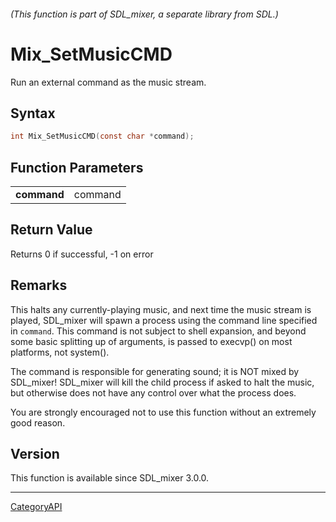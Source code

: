 ###### (This function is part of SDL_mixer, a separate library from SDL.)
# Mix_SetMusicCMD

Run an external command as the music stream.

## Syntax

```c
int Mix_SetMusicCMD(const char *command);

```

## Function Parameters

|                 |         |
| --------------- | ------- |
| **command**     | command |

## Return Value

Returns 0 if successful, -1 on error

## Remarks

This halts any currently-playing music, and next time the music stream is
played, SDL_mixer will spawn a process using the command line specified in
`command`. This command is not subject to shell expansion, and beyond some
basic splitting up of arguments, is passed to execvp() on most platforms,
not system().

The command is responsible for generating sound; it is NOT mixed by
SDL_mixer! SDL_mixer will kill the child process if asked to halt the
music, but otherwise does not have any control over what the process does.

You are strongly encouraged not to use this function without an extremely
good reason.

## Version

This function is available since SDL_mixer 3.0.0.

----
[CategoryAPI](CategoryAPI)

